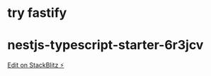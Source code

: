 # try fastify

# nestjs-typescript-starter-6r3jcv

[Edit on StackBlitz ⚡️](https://stackblitz.com/edit/nestjs-typescript-starter-6r3jcv)
